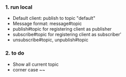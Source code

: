 ### 1. run local
- Default client: publish to topic "default"
- Message format: message#topic
- publish#topic for registering client as publisher
- subscribe#topic for registering client as subscriber'
- unsubscribe#topic, unpublish#topic


### 2. to do
- Show all current topic
- corner case ~~ 
